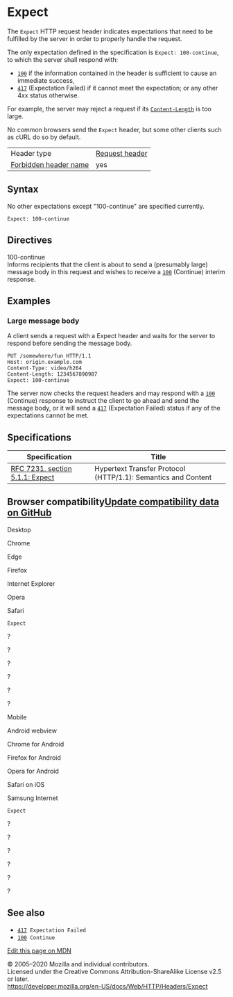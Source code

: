 Expect
======

The `Expect` HTTP request header indicates expectations that need to be fulfilled by the server in order to properly handle the request.

The only expectation defined in the specification is `Expect: 100-continue`, to which the server shall respond with:

-   [`100`](../status/100) if the information contained in the header is sufficient to cause an immediate success,
-   [`417`](../status/417) (Expectation Failed) if it cannot meet the expectation; or any other 4xx status otherwise.

For example, the server may reject a request if its [`Content-Length`](content-length) is too large.

No common browsers send the `Expect` header, but some other clients such as cURL do so by default.

<table><tbody><tr class="odd"><td>Header type</td><td><a href="https://developer.mozilla.org/en-US/docs/Glossary/Request_header">Request header</a></td></tr><tr class="even"><td><a href="https://developer.mozilla.org/en-US/docs/Glossary/Forbidden_header_name">Forbidden header name</a></td><td>yes</td></tr></tbody></table>

Syntax
------

No other expectations except "100-continue" are specified currently.

    Expect: 100-continue

Directives
----------

100-continue  
Informs recipients that the client is about to send a (presumably large) message body in this request and wishes to receive a [`100`](../status/100) (Continue) interim response.

Examples
--------

### Large message body

A client sends a request with a Expect header and waits for the server to respond before sending the message body.

    PUT /somewhere/fun HTTP/1.1
    Host: origin.example.com
    Content-Type: video/h264
    Content-Length: 1234567890987
    Expect: 100-continue

The server now checks the request headers and may respond with a [`100`](../status/100) (Continue) response to instruct the client to go ahead and send the message body, or it will send a [`417`](../status/417) (Expectation Failed) status if any of the expectations cannot be met.

Specifications
--------------

<table><thead><tr class="header"><th>Specification</th><th>Title</th></tr></thead><tbody><tr class="odd"><td><a href="https://tools.ietf.org/html/rfc7231#section-5.1.1">RFC 7231, section 5.1.1: Expect</a></td><td>Hypertext Transfer Protocol (HTTP/1.1): Semantics and Content</td></tr></tbody></table>

Browser compatibility<a href="https://github.com/mdn/browser-compat-data" class="bc-github-link">Update compatibility data on GitHub</a>
----------------------------------------------------------------------------------------------------------------------------------------

Desktop

<span class="bc-head-txt-label bc-head-icon-chrome">Chrome</span>

<span class="bc-head-txt-label bc-head-icon-edge">Edge</span>

<span class="bc-head-txt-label bc-head-icon-firefox">Firefox</span>

<span class="bc-head-txt-label bc-head-icon-ie">Internet Explorer</span>

<span class="bc-head-txt-label bc-head-icon-opera">Opera</span>

<span class="bc-head-txt-label bc-head-icon-safari">Safari</span>

`Expect`

?

?

?

?

?

?

Mobile

<span class="bc-head-txt-label bc-head-icon-webview_android">Android webview</span>

<span class="bc-head-txt-label bc-head-icon-chrome_android">Chrome for Android</span>

<span class="bc-head-txt-label bc-head-icon-firefox_android">Firefox for Android</span>

<span class="bc-head-txt-label bc-head-icon-opera_android">Opera for Android</span>

<span class="bc-head-txt-label bc-head-icon-safari_ios">Safari on iOS</span>

<span class="bc-head-txt-label bc-head-icon-samsunginternet_android">Samsung Internet</span>

`Expect`

?

?

?

?

?

?

See also
--------

-   [`417`](../status/417)` Expectation Failed`
-   [`100`](../status/100)` Continue`

<a href="https://developer.mozilla.org/en-US/docs/Web/HTTP/Headers/Expect$edit" class="_attribution-link">Edit this page on MDN</a>

© 2005–2020 Mozilla and individual contributors.  
Licensed under the Creative Commons Attribution-ShareAlike License v2.5 or later.  
<a href="https://developer.mozilla.org/en-US/docs/Web/HTTP/Headers/Expect" class="_attribution-link">https://developer.mozilla.org/en-US/docs/Web/HTTP/Headers/Expect</a>
